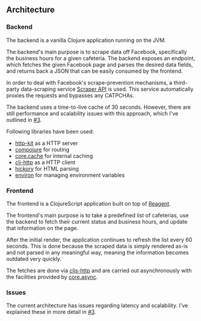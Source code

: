 ## Architecture

### Backend

The backend is a vanilla Clojure application running on the JVM.

The backend's main purpose is to scrape data off Facebook, specifically the business hours for a given cafeteria. The backend exposes an endpoint, which fetches the given Facebook page and parses the desired data fields, and returns back a JSON that can be easily consumed by the frontend.

In order to deal with Facebook's scrape-prevention mechanisms, a third-party data-scraping service [Scraper API](https://www.scraperapi.com/) is used. This service automatically proxies the requests and bypasses any CATPCHAs.

The backend uses a time-to-live cache of 30 seconds. However, there are still performance and scalability issues with this approach, which I've outlined in [#3](https://github.com/jukkhop/kahvilat/issues/3).

Following libraries have been used:

- [http-kit](https://www.http-kit.org/) as a HTTP server
- [compojure](https://github.com/weavejester/compojure) for routing
- [core.cache](https://github.com/clojure/core.cache) for internal caching
- [clj-http](https://github.com/dakrone/clj-http) as a HTTP client
- [hickory](https://github.com/davidsantiago/hickory) for HTML parsing
- [environ](https://github.com/weavejester/environ) for managing environment variables

### Frontend

The frontend is a ClojureScript application built on top of [Reagent](https://github.com/reagent-project/reagent).

The frontend's main purpose is to take a predefined list of cafeterias, use the backend to fetch their current status and business hours, and update that information on the page.

After the initial render, the application continues to refresh the list every 60 seconds. This is done because the scraped data is simply rendered as-is and not parsed in any meaningful way, meaning the information becomes outdated very quickly.

The fetches are done via [cljs-http](https://github.com/r0man/cljs-http) and are carried out asynchronously with the facilities provided by [core.async](https://github.com/clojure/core.async).

### Issues

The current architecture has issues regarding latency and scalability. I've explained these in more detail in [#3](https://github.com/jukkhop/kahvilat/issues/3).
